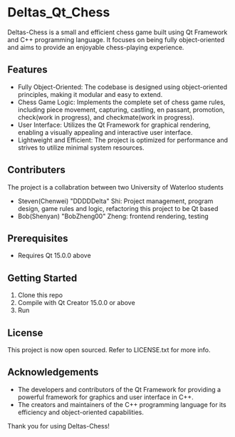 # Deltas_Qt_Chess
Deltas-Chess is a small and efficient chess game built using Qt Framework and C++ programming language. It focuses on being fully object-oriented and aims to provide an enjoyable chess-playing experience.

## Features

- Fully Object-Oriented: The codebase is designed using object-oriented principles, making it modular and easy to extend.
- Chess Game Logic: Implements the complete set of chess game rules, including piece movement, capturing, castling, en passant, promotion, check(work in progress), and checkmate(work in progress).
- User Interface: Utilizes the Qt Framework for graphical rendering, enabling a visually appealing and interactive user interface.
- Lightweight and Efficient: The project is optimized for performance and strives to utilize minimal system resources.

## Contributers

The project is a collabration between two University of Waterloo students
- Steven(Chenwei) "DDDDDelta" Shi: Project management, program design, game rules and logic, refactoring this project to be Qt based
- Bob(Shenyan) "BobZheng00" Zheng: frontend rendering, testing

## Prerequisites

- Requires Qt 15.0.0 above

## Getting Started

1. Clone this repo
2. Compile with Qt Creator 15.0.0 or above
3. Run

## License

This project is now open sourced. Refer to LICENSE.txt for more info.
 
## Acknowledgements

- The developers and contributors of the Qt Framework for providing a powerful framework for graphics and user interface in C++.
- The creators and maintainers of the C++ programming language for its efficiency and object-oriented capabilities.


Thank you for using Deltas-Chess!
